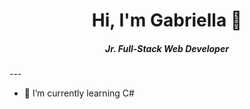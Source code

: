 <h1 align="center">Hi, I'm Gabriella 👋</h1>
<h5 align="center">Jr. Full-Stack Web Developer</h5>
---

- 🌱 I’m currently learning C#

<!--
**gab-che/gab-che** is a ✨ _special_ ✨ repository because its `README.md` (this file) appears on your GitHub profile.

Here are some ideas to get you started:

- 🔭 I’m currently working on ...
- 👯 I’m looking to collaborate on ...
- 🤔 I’m looking for help with ...
- 💬 Ask me about ...
- 📫 How to reach me: ...
- 😄 Pronouns: ...
- ⚡ Fun fact: ...
-->
